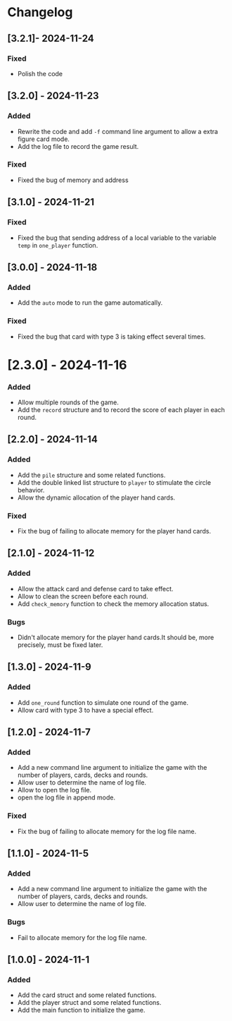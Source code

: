 # Changelog
## [3.2.1]- 2024-11-24
### Fixed
- Polish the code

## [3.2.0] - 2024-11-23
### Added
- Rewrite the code and add `-f` command line argument to allow a extra figure card mode.
- Add the log file to record the game result.

### Fixed
- Fixed the bug of memory and address

## [3.1.0] - 2024-11-21
### Fixed
- Fixed the bug that sending address of a local variable to the variable `temp` in `one_player` function.

## [3.0.0] - 2024-11-18
### Added
- Add the `auto` mode to run the game automatically.

### Fixed
- Fixed the bug that card with type 3 is taking effect several times.

# [2.3.0] - 2024-11-16
### Added
- Allow multiple rounds of the game.
- Add the `record` structure and to record the score of each player in each round.

## [2.2.0] - 2024-11-14
### Added
- Add the `pile` structure and some related functions.
- Add the double linked list structure to `player` to stimulate the circle behavior.
- Allow the dynamic allocation of the player hand cards.

### Fixed
- Fix the bug of failing to allocate memory for the player hand cards.


## [2.1.0] - 2024-11-12
### Added
- Allow the attack card and defense card to take effect.
- Allow to clean the screen before each round.
- Add `check_memory` function to check the memory allocation status.

### Bugs
- Didn't allocate memory for the player hand cards.It should be, more precisely, must be fixed later.

## [1.3.0] - 2024-11-9
### Added
- Add `one_round` function to simulate one round of the game.
- Allow card with type 3 to have a special effect.


## [1.2.0] - 2024-11-7
### Added
- Add a new command line argument to initialize the game with the number of players, cards, decks and rounds.
- Allow user to determine the name of log file.
- Allow to open the log file.
- open the log file in append mode.
  
### Fixed
- Fix the bug of failing to allocate memory for the log file name.

## [1.1.0] - 2024-11-5
### Added
- Add a new command line argument to initialize the game with the number of players, cards, decks and rounds.
- Allow user to determine the name of log file.
  
### Bugs
- Fail to allocate memory for the log file name.

## [1.0.0] - 2024-11-1
### Added
- Add the card struct and some related functions.
- Add the player struct and some related functions.
- Add the main function to initialize the game.